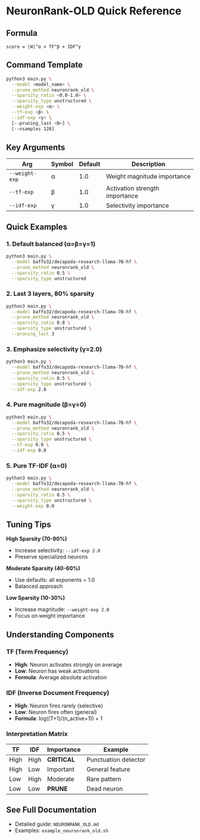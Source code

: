 # NeuronRank-OLD Quick Reference

## Formula
```
score = |W|^α × TF^β × IDF^γ
```

## Command Template
```bash
python3 main.py \
  --model <model_name> \
  --prune_method neuronrank_old \
  --sparsity_ratio <0.0-1.0> \
  --sparsity_type unstructured \
  --weight-exp <α> \
  --tf-exp <β> \
  --idf-exp <γ> \
  [--pruning_last <N>] \
  [--nsamples 128]
```

## Key Arguments

| Arg | Symbol | Default | Description |
|-----|--------|---------|-------------|
| `--weight-exp` | α | 1.0 | Weight magnitude importance |
| `--tf-exp` | β | 1.0 | Activation strength importance |
| `--idf-exp` | γ | 1.0 | Selectivity importance |

## Quick Examples

### 1. Default balanced (α=β=γ=1)
```bash
python3 main.py \
  --model baffo32/decapoda-research-llama-7B-hf \
  --prune_method neuronrank_old \
  --sparsity_ratio 0.5 \
  --sparsity_type unstructured
```

### 2. Last 3 layers, 80% sparsity
```bash
python3 main.py \
  --model baffo32/decapoda-research-llama-7B-hf \
  --prune_method neuronrank_old \
  --sparsity_ratio 0.8 \
  --sparsity_type unstructured \
  --pruning_last 3
```

### 3. Emphasize selectivity (γ=2.0)
```bash
python3 main.py \
  --model baffo32/decapoda-research-llama-7B-hf \
  --prune_method neuronrank_old \
  --sparsity_ratio 0.5 \
  --sparsity_type unstructured \
  --idf-exp 2.0
```

### 4. Pure magnitude (β=γ=0)
```bash
python3 main.py \
  --model baffo32/decapoda-research-llama-7B-hf \
  --prune_method neuronrank_old \
  --sparsity_ratio 0.5 \
  --sparsity_type unstructured \
  --tf-exp 0.0 \
  --idf-exp 0.0
```

### 5. Pure TF-IDF (α=0)
```bash
python3 main.py \
  --model baffo32/decapoda-research-llama-7B-hf \
  --prune_method neuronrank_old \
  --sparsity_ratio 0.5 \
  --sparsity_type unstructured \
  --weight-exp 0.0
```

## Tuning Tips

**High Sparsity (70-90%)**
- Increase selectivity: `--idf-exp 2.0`
- Preserve specialized neurons

**Moderate Sparsity (40-60%)**
- Use defaults: all exponents = 1.0
- Balanced approach

**Low Sparsity (10-30%)**
- Increase magnitude: `--weight-exp 2.0`
- Focus on weight importance

## Understanding Components

### TF (Term Frequency)
- **High**: Neuron activates strongly on average
- **Low**: Neuron has weak activations
- **Formula**: Average absolute activation

### IDF (Inverse Document Frequency)
- **High**: Neuron fires rarely (selective)
- **Low**: Neuron fires often (general)
- **Formula**: log((T+1)/(n_active+1)) + 1

### Interpretation Matrix

| TF | IDF | Importance | Example |
|----|-----|------------|---------|
| High | High | **CRITICAL** | Punctuation detector |
| High | Low | Important | General feature |
| Low | High | Moderate | Rare pattern |
| Low | Low | **PRUNE** | Dead neuron |

## See Full Documentation
- Detailed guide: `NEURONRANK_OLD.md`
- Examples: `example_neuronrank_old.sh`
